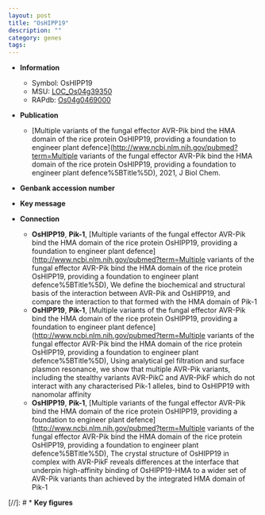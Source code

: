 ```yaml
---
layout: post
title: "OsHIPP19"
description: ""
category: genes
tags: 
---
```


* **Information**  
    + Symbol: OsHIPP19  
    + MSU: [LOC_Os04g39350](http://rice.uga.edu/cgi-bin/ORF_infopage.cgi?orf=LOC_Os04g39350)  
    + RAPdb: [Os04g0469000](https://rapdb.dna.affrc.go.jp/locus/?name=Os04g0469000)  

* **Publication**  
    + [Multiple variants of the fungal effector AVR-Pik bind the HMA domain of the rice protein OsHIPP19, providing a foundation to engineer plant defence](http://www.ncbi.nlm.nih.gov/pubmed?term=Multiple variants of the fungal effector AVR-Pik bind the HMA domain of the rice protein OsHIPP19, providing a foundation to engineer plant defence%5BTitle%5D), 2021, J Biol Chem.

* **Genbank accession number**  

* **Key message**  

* **Connection**  
    + __OsHIPP19__, __Pik-1__, [Multiple variants of the fungal effector AVR-Pik bind the HMA domain of the rice protein OsHIPP19, providing a foundation to engineer plant defence](http://www.ncbi.nlm.nih.gov/pubmed?term=Multiple variants of the fungal effector AVR-Pik bind the HMA domain of the rice protein OsHIPP19, providing a foundation to engineer plant defence%5BTitle%5D),  We define the biochemical and structural basis of the interaction between AVR-Pik and OsHIPP19, and compare the interaction to that formed with the HMA domain of Pik-1
    + __OsHIPP19__, __Pik-1__, [Multiple variants of the fungal effector AVR-Pik bind the HMA domain of the rice protein OsHIPP19, providing a foundation to engineer plant defence](http://www.ncbi.nlm.nih.gov/pubmed?term=Multiple variants of the fungal effector AVR-Pik bind the HMA domain of the rice protein OsHIPP19, providing a foundation to engineer plant defence%5BTitle%5D),  Using analytical gel filtration and surface plasmon resonance, we show that multiple AVR-Pik variants, including the stealthy variants AVR-PikC and AVR-PikF which do not interact with any characterised Pik-1 alleles, bind to OsHIPP19 with nanomolar affinity
    + __OsHIPP19__, __Pik-1__, [Multiple variants of the fungal effector AVR-Pik bind the HMA domain of the rice protein OsHIPP19, providing a foundation to engineer plant defence](http://www.ncbi.nlm.nih.gov/pubmed?term=Multiple variants of the fungal effector AVR-Pik bind the HMA domain of the rice protein OsHIPP19, providing a foundation to engineer plant defence%5BTitle%5D),  The crystal structure of OsHIPP19 in complex with AVR-PikF reveals differences at the interface that underpin high-affinity binding of OsHIPP19-HMA to a wider set of AVR-Pik variants than achieved by the integrated HMA domain of Pik-1

[//]: # * **Key figures**  


